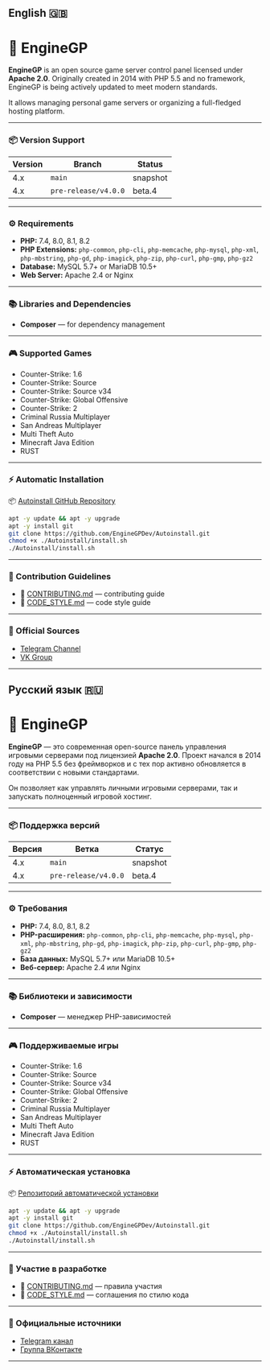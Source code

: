 ## English 🇬🇧

# 🚀 EngineGP

**EngineGP** is an open source game server control panel licensed under **Apache 2.0**.
Originally created in 2014 with PHP 5.5 and no framework, EngineGP is being actively updated to meet modern standards.

It allows managing personal game servers or organizing a full-fledged hosting platform.

---

### 📦 Version Support

| Version | Branch               | Status   |
| ------- | -------------------- | -------- |
| 4.x     | `main`               | snapshot |
| 4.x     | `pre-release/v4.0.0` | beta.4   |
<!--
| 4.x     | `release/v4.x.x`     | stable   |
| 3.x     | `develop/v3.x.x`     | LTS      |
-->

---

### ⚙️ Requirements

* **PHP:** 7.4, 8.0, 8.1, 8.2
* **PHP Extensions:**
  `php-common`, `php-cli`, `php-memcache`, `php-mysql`, `php-xml`,
  `php-mbstring`, `php-gd`, `php-imagick`, `php-zip`, `php-curl`, `php-gmp`, `php-gz2`
* **Database:** MySQL 5.7+ or MariaDB 10.5+
* **Web Server:** Apache 2.4 or Nginx

---

### 📚 Libraries and Dependencies

* **Composer** — for dependency management

---

### 🎮 Supported Games

* Counter-Strike: 1.6
* Counter-Strike: Source
* Counter-Strike: Source v34
* Counter-Strike: Global Offensive
* Counter-Strike: 2
* Criminal Russia Multiplayer
* San Andreas Multiplayer
* Multi Theft Auto
* Minecraft Java Edition
* RUST

---

### ⚡ Automatic Installation

📦 [Autoinstall GitHub Repository](https://github.com/EngineGPDev/Autoinstall)

```bash
apt -y update && apt -y upgrade
apt -y install git
git clone https://github.com/EngineGPDev/Autoinstall.git
chmod +x ./Autoinstall/install.sh
./Autoinstall/install.sh
```

---

### 📄 Contribution Guidelines

* 📘 [CONTRIBUTING.md](./CONTRIBUTING.md) — contributing guide
* 🎨 [CODE\_STYLE.md](./CODE_STYLE.md) — code style guide

---

### 📣 Official Sources

<!--
- [Website](https://www.enginegp.com)  
- [Documentation](https://docs.enginegp.com)
-->
* [Telegram Channel](https://t.me/enginegpdev)
* [VK Group](https://vk.com/enginegp)

---

## Русский язык 🇷🇺

# 🚀 EngineGP

**EngineGP** — это современная open-source панель управления игровыми серверами под лицензией **Apache 2.0**.
Проект начался в 2014 году на PHP 5.5 без фреймворков и с тех пор активно обновляется в соответствии с новыми стандартами.

Он позволяет как управлять личными игровыми серверами, так и запускать полноценный игровой хостинг.

---

### 📦 Поддержка версий

| Версия | Ветка                | Статус     |
| ------ | -------------------- | ---------- |
| 4.x    | `main`               | snapshot   |
| 4.x    | `pre-release/v4.0.0` | beta.4     |
<!--
| 4.x    | `release/v4.x.x`     | стабильная |
| 3.x    | `develop/v3.x.x`     | LTS        |
-->

---

### ⚙️ Требования

* **PHP:** 7.4, 8.0, 8.1, 8.2
* **PHP-расширения:**
  `php-common`, `php-cli`, `php-memcache`, `php-mysql`, `php-xml`,
  `php-mbstring`, `php-gd`, `php-imagick`, `php-zip`, `php-curl`, `php-gmp`, `php-gz2`
* **База данных:** MySQL 5.7+ или MariaDB 10.5+
* **Веб-сервер:** Apache 2.4 или Nginx

---

### 📚 Библиотеки и зависимости

* **Composer** — менеджер PHP-зависимостей

---

### 🎮 Поддерживаемые игры

* Counter-Strike: 1.6
* Counter-Strike: Source
* Counter-Strike: Source v34
* Counter-Strike: Global Offensive
* Counter-Strike: 2
* Criminal Russia Multiplayer
* San Andreas Multiplayer
* Multi Theft Auto
* Minecraft Java Edition
* RUST

---

### ⚡ Автоматическая установка

📦 [Репозиторий автоматической установки](https://github.com/EngineGPDev/Autoinstall)

```bash
apt -y update && apt -y upgrade
apt -y install git
git clone https://github.com/EngineGPDev/Autoinstall.git
chmod +x ./Autoinstall/install.sh
./Autoinstall/install.sh
```

---

### 📄 Участие в разработке

* 📘 [CONTRIBUTING.md](./CONTRIBUTING.md) — правила участия
* 🎨 [CODE\_STYLE.md](./CODE_STYLE.md) — соглашения по стилю кода

---

### 📣 Официальные источники

<!--
- [Сайт](https://www.enginegp.com)  
- [Документация](https://docs.enginegp.com)
-->
* [Telegram канал](https://t.me/enginegpdev)
* [Группа ВКонтакте](https://vk.com/enginegp)

---
